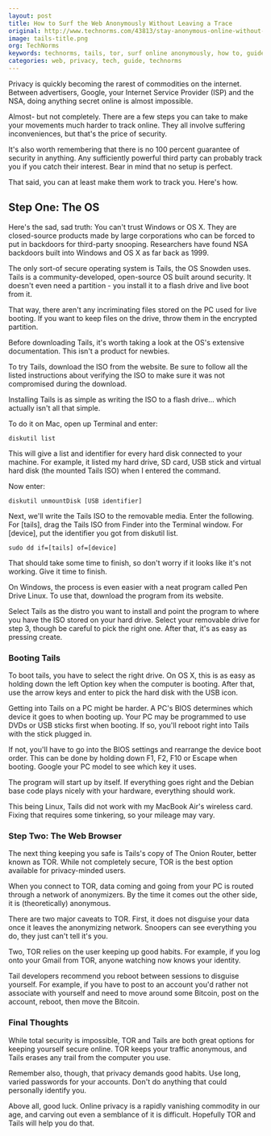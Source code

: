 ```yaml
---
layout: post
title: How to Surf the Web Anonymously Without Leaving a Trace
original: http://www.technorms.com/43813/stay-anonymous-online-without-a-trace
image: tails-title.png
org: TechNorms
keywords: technorms, tails, tor, surf online anonymously, how to, guide, anonymity, you can't do it realistically
categories: web, privacy, tech, guide, technorms
---
```


Privacy is quickly becoming the rarest of commodities on the internet. Between advertisers, Google, your Internet Service Provider (ISP) and the NSA, doing anything secret online is almost impossible. 

<!--break-->

Almost- but not completely. There are a few steps you can take to make your movements much harder to track online. They all involve suffering inconveniences, but that's the price of security. 

It's also worth remembering that there is no 100 percent guarantee of security in anything. Any sufficiently powerful third party can probably track you if you catch their interest. Bear in mind that no setup is perfect. 

That said, you can at least make them work to track you. Here's how. 

## Step One: The OS

Here's the sad, sad truth: You can't trust Windows or OS X. They are closed-source products made by large corporations who can be forced to put in backdoors for third-party snooping. Researchers have found NSA backdoors built into Windows and OS X as far back as 1999. 

The only sort-of secure operating system is Tails, the OS Snowden uses. Tails is a community-developed, open-source OS built around security. It doesn't even need a partition - you install it to a flash drive and live boot from it. 

That way, there aren't any incriminating files stored on the PC used for live booting. If you want to keep files on the drive, throw them in the encrypted partition. 

Before downloading Tails, it's worth taking a look at the OS's extensive documentation. This isn't a product for newbies. 

To try Tails, download the ISO from the website. Be sure to follow all the listed instructions about verifying the ISO to make sure it was not compromised during the download. 

Installing Tails is as simple as writing the ISO to a flash drive... which actually isn't all that simple. 

To do it on Mac, open up Terminal and enter: 

	diskutil list
	
This will give a list and identifier for every hard disk connected to your machine. For example, it listed my hard drive, SD card, USB stick and virtual hard disk (the mounted Tails ISO) when I entered the command. 

Now enter: 

	diskutil unmountDisk [USB identifier]
	
Next, we'll write the Tails ISO to the removable media. Enter the following. For [tails], drag the Tails ISO from Finder into the Terminal window. For [device], put the identifier you got from diskutil list. 

	sudo dd if=[tails] of=[device]
	
That should take some time to finish, so don't worry if it looks like it's not working. Give it time to finish. 

On Windows, the process is even easier with a neat program called Pen Drive Linux. To use that, download the program from its website. 

Select Tails as the distro you want to install and point the program to where you have the ISO stored on your hard drive. Select your removable drive for step 3, though be careful to pick the right one. After that, it's as easy as pressing create. 

### Booting Tails

To boot tails, you have to select the right drive. On OS X, this is as easy as holding down the left Option key when the computer is booting. After that, use the arrow keys and enter to pick the hard disk with the USB icon. 

Getting into Tails on a PC might be harder. A PC's BIOS determines which device it goes to when booting up. Your PC may be programmed to use DVDs or USB sticks first when booting. If so, you'll reboot right into Tails with the stick plugged in. 

If not, you'll have to go into the BIOS settings and rearrange the device boot order. This can be done by holding down F1, F2, F10 or Escape when booting. Google your PC model to see which key it uses. 

The program will start up by itself. If everything goes right and the Debian base code plays nicely with your hardware, everything should work. 

This being Linux, Tails did not work with my MacBook Air's wireless card. Fixing that requires some tinkering, so your mileage may vary. 

### Step Two: The Web Browser

The next thing keeping you safe is Tails's copy of The Onion Router, better known as TOR. While not completely secure, TOR is the best option available for privacy-minded users. 

When you connect to TOR, data coming and going from your PC is routed through a network of anonymizers. By the time it comes out the other side, it is (theoretically) anonymous. 

There are two major caveats to TOR. First, it does not disguise your data once it leaves the anonymizing network. Snoopers can see everything you do, they just can't tell it's you. 

Two, TOR relies on the user keeping up good habits. For example, if you log onto your Gmail from TOR, anyone watching now knows your identity. 

Tail developers recommend you reboot between sessions to disguise yourself. For example, if you have to post to an account you'd rather not associate with yourself and need to move around some Bitcoin, post on the account, reboot, then move the Bitcoin. 

### Final Thoughts

While total security is impossible, TOR and Tails are both great options for keeping yourself secure online. TOR keeps your traffic anonymous, and Tails erases any trail from the computer you use. 

Remember also, though, that privacy demands good habits. Use long, varied passwords for your accounts. Don't do anything that could personally identify you. 

Above all, good luck. Online privacy is a rapidly vanishing commodity in our age, and carving out even a semblance of it is difficult. Hopefully TOR and Tails will help you do that. 